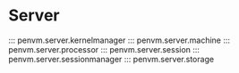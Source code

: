 # Server

::: penvm.server.kernelmanager
::: penvm.server.machine
::: penvm.server.processor
::: penvm.server.session
::: penvm.server.sessionmanager
::: penvm.server.storage
